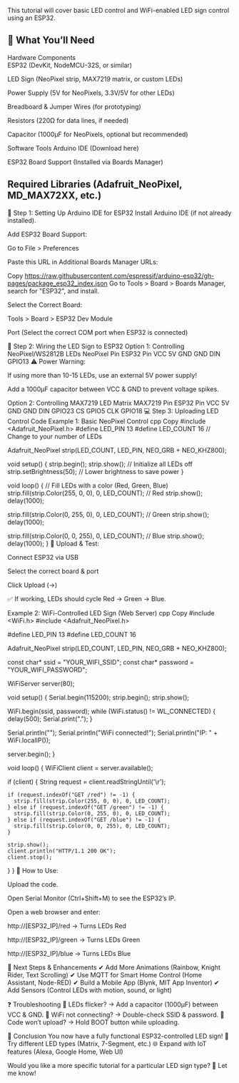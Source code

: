 

This tutorial will cover basic LED control and WiFi-enabled LED sign control using an ESP32.

📌 What You’ll Need 
-----------------------------------------------------------
Hardware Components                                       
ESP32 (DevKit, NodeMCU-32S, or similar)                    
                                                           
LED Sign (NeoPixel strip, MAX7219 matrix, or custom LEDs)  

Power Supply (5V for NeoPixels, 3.3V/5V for other LEDs)

Breadboard & Jumper Wires (for prototyping)

Resistors (220Ω for data lines, if needed)

Capacitor (1000µF for NeoPixels, optional but recommended)

Software Tools
Arduino IDE (Download here)

ESP32 Board Support (Installed via Boards Manager)

Required Libraries (Adafruit_NeoPixel, MD_MAX72XX, etc.)
--------------------------------------------------------  
🔧 Step 1: Setting Up Arduino IDE for ESP32
Install Arduino IDE (if not already installed).

Add ESP32 Board Support:

Go to File > Preferences

Paste this URL in Additional Boards Manager URLs:

Copy
https://raw.githubusercontent.com/espressif/arduino-esp32/gh-pages/package_esp32_index.json
Go to Tools > Board > Boards Manager, search for "ESP32", and install.

Select the Correct Board:

Tools > Board > ESP32 Dev Module

Port (Select the correct COM port when ESP32 is connected)

🔌 Step 2: Wiring the LED Sign to ESP32
Option 1: Controlling NeoPixel/WS2812B LEDs
NeoPixel Pin	ESP32 Pin
VCC	5V
GND	GND
DIN	GPIO13
⚠️ Power Warning:

If using more than 10-15 LEDs, use an external 5V power supply!

Add a 1000µF capacitor between VCC & GND to prevent voltage spikes.

Option 2: Controlling MAX7219 LED Matrix
MAX7219 Pin	ESP32 Pin
VCC	5V
GND	GND
DIN	GPIO23
CS	GPIO5
CLK	GPIO18
💻 Step 3: Uploading LED Control Code
Example 1: Basic NeoPixel Control
cpp
Copy
#include <Adafruit_NeoPixel.h>
#define LED_PIN 13
#define LED_COUNT 16  // Change to your number of LEDs

Adafruit_NeoPixel strip(LED_COUNT, LED_PIN, NEO_GRB + NEO_KHZ800);

void setup() {
  strip.begin();
  strip.show(); // Initialize all LEDs off
  strip.setBrightness(50); // Lower brightness to save power
}

void loop() {
  // Fill LEDs with a color (Red, Green, Blue)
  strip.fill(strip.Color(255, 0, 0), 0, LED_COUNT); // Red
  strip.show();
  delay(1000);
  
  strip.fill(strip.Color(0, 255, 0), 0, LED_COUNT); // Green
  strip.show();
  delay(1000);
  
  strip.fill(strip.Color(0, 0, 255), 0, LED_COUNT); // Blue
  strip.show();
  delay(1000);
}
📌 Upload & Test:

Connect ESP32 via USB

Select the correct board & port

Click Upload (→)

✅ If working, LEDs should cycle Red → Green → Blue.

Example 2: WiFi-Controlled LED Sign (Web Server)
cpp
Copy
#include <WiFi.h>
#include <Adafruit_NeoPixel.h>

#define LED_PIN 13
#define LED_COUNT 16

Adafruit_NeoPixel strip(LED_COUNT, LED_PIN, NEO_GRB + NEO_KHZ800);

const char* ssid = "YOUR_WIFI_SSID";
const char* password = "YOUR_WIFI_PASSWORD";

WiFiServer server(80);

void setup() {
  Serial.begin(115200);
  strip.begin();
  strip.show();
  
  WiFi.begin(ssid, password);
  while (WiFi.status() != WL_CONNECTED) {
    delay(500);
    Serial.print(".");
  }
  
  Serial.println("");
  Serial.println("WiFi connected!");
  Serial.println("IP: " + WiFi.localIP());
  
  server.begin();
}

void loop() {
  WiFiClient client = server.available();
  
  if (client) {
    String request = client.readStringUntil('\r');
    
    if (request.indexOf("GET /red") != -1) {
      strip.fill(strip.Color(255, 0, 0), 0, LED_COUNT);
    } else if (request.indexOf("GET /green") != -1) {
      strip.fill(strip.Color(0, 255, 0), 0, LED_COUNT);
    } else if (request.indexOf("GET /blue") != -1) {
      strip.fill(strip.Color(0, 0, 255), 0, LED_COUNT);
    }
    
    strip.show();
    client.println("HTTP/1.1 200 OK");
    client.stop();
  }
}
📌 How to Use:

Upload the code.

Open Serial Monitor (Ctrl+Shift+M) to see the ESP32’s IP.

Open a web browser and enter:

http://[ESP32_IP]/red → Turns LEDs Red

http://[ESP32_IP]/green → Turns LEDs Green

http://[ESP32_IP]/blue → Turns LEDs Blue

🚀 Next Steps & Enhancements
✔ Add More Animations (Rainbow, Knight Rider, Text Scrolling)
✔ Use MQTT for Smart Home Control (Home Assistant, Node-RED)
✔ Build a Mobile App (Blynk, MIT App Inventor)
✔ Add Sensors (Control LEDs with motion, sound, or light)

❓ Troubleshooting
🔹 LEDs flicker? → Add a capacitor (1000µF) between VCC & GND.
🔹 WiFi not connecting? → Double-check SSID & password.
🔹 Code won’t upload? → Hold BOOT button while uploading.

🎉 Conclusion
You now have a fully functional ESP32-controlled LED sign!
🔌 Try different LED types (Matrix, 7-Segment, etc.)
🌐 Expand with IoT features (Alexa, Google Home, Web UI)

Would you like a more specific tutorial for a particular LED sign type? 🚀 Let me know!
